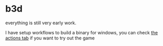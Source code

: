 # b3d
everything is still very early work.

I have setup workflows to build a binary for windows, you can check [the actions tab](https://github.com/user5522/b3d/actions) if you want to try out the game
